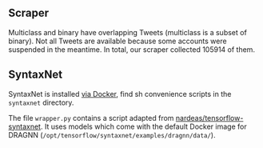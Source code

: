 
## Scraper
Multiclass and binary have overlapping Tweets (multiclass is a subset of binary). Not all Tweets
are available because some accounts were suspended in the meantime. In total, our scraper collected
105914 of them.

## SyntaxNet
SyntaxNet is installed [via Docker](
https://github.com/tensorflow/models/blob/master/research/syntaxnet/g3doc/CLOUD.md), find sh
convenience scripts in the `syntaxnet` directory.

The file `wrapper.py` contains a script adapted from
[nardeas/tensorflow-syntaxnet](https://github.com/nardeas/tensorflow-syntaxnet). It uses models
which come with the default Docker image for DRAGNN
(`/opt/tensorflow/syntaxnet/examples/dragnn/data/`).

